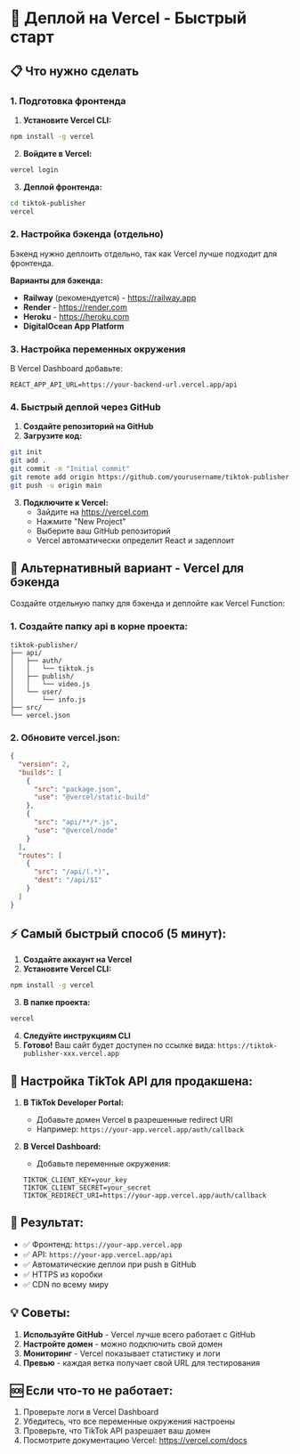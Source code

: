 # 🚀 Деплой на Vercel - Быстрый старт

## 📋 Что нужно сделать

### 1. **Подготовка фронтенда**

1. **Установите Vercel CLI:**
```bash
npm install -g vercel
```

2. **Войдите в Vercel:**
```bash
vercel login
```

3. **Деплой фронтенда:**
```bash
cd tiktok-publisher
vercel
```

### 2. **Настройка бэкенда (отдельно)**

Бэкенд нужно деплоить отдельно, так как Vercel лучше подходит для фронтенда.

**Варианты для бэкенда:**
- **Railway** (рекомендуется) - https://railway.app
- **Render** - https://render.com
- **Heroku** - https://heroku.com
- **DigitalOcean App Platform**

### 3. **Настройка переменных окружения**

В Vercel Dashboard добавьте:
```
REACT_APP_API_URL=https://your-backend-url.vercel.app/api
```

### 4. **Быстрый деплой через GitHub**

1. **Создайте репозиторий на GitHub**
2. **Загрузите код:**
```bash
git init
git add .
git commit -m "Initial commit"
git remote add origin https://github.com/yourusername/tiktok-publisher.git
git push -u origin main
```

3. **Подключите к Vercel:**
   - Зайдите на https://vercel.com
   - Нажмите "New Project"
   - Выберите ваш GitHub репозиторий
   - Vercel автоматически определит React и задеплоит

## 🔧 **Альтернативный вариант - Vercel для бэкенда**

Создайте отдельную папку для бэкенда и деплойте как Vercel Function:

### 1. **Создайте папку api в корне проекта:**
```
tiktok-publisher/
├── api/
│   ├── auth/
│   │   └── tiktok.js
│   ├── publish/
│   │   └── video.js
│   └── user/
│       └── info.js
├── src/
└── vercel.json
```

### 2. **Обновите vercel.json:**
```json
{
  "version": 2,
  "builds": [
    {
      "src": "package.json",
      "use": "@vercel/static-build"
    },
    {
      "src": "api/**/*.js",
      "use": "@vercel/node"
    }
  ],
  "routes": [
    {
      "src": "/api/(.*)",
      "dest": "/api/$1"
    }
  ]
}
```

## ⚡ **Самый быстрый способ (5 минут):**

1. **Создайте аккаунт на Vercel**
2. **Установите Vercel CLI:**
```bash
npm install -g vercel
```

3. **В папке проекта:**
```bash
vercel
```

4. **Следуйте инструкциям CLI**
5. **Готово!** Ваш сайт будет доступен по ссылке вида: `https://tiktok-publisher-xxx.vercel.app`

## 🔑 **Настройка TikTok API для продакшена:**

1. **В TikTok Developer Portal:**
   - Добавьте домен Vercel в разрешенные redirect URI
   - Например: `https://your-app.vercel.app/auth/callback`

2. **В Vercel Dashboard:**
   - Добавьте переменные окружения:
   ```
   TIKTOK_CLIENT_KEY=your_key
   TIKTOK_CLIENT_SECRET=your_secret
   TIKTOK_REDIRECT_URI=https://your-app.vercel.app/auth/callback
   ```

## 🎯 **Результат:**

- ✅ Фронтенд: `https://your-app.vercel.app`
- ✅ API: `https://your-app.vercel.app/api`
- ✅ Автоматические деплои при push в GitHub
- ✅ HTTPS из коробки
- ✅ CDN по всему миру

## 💡 **Советы:**

1. **Используйте GitHub** - Vercel лучше всего работает с GitHub
2. **Настройте домен** - можно подключить свой домен
3. **Мониторинг** - Vercel показывает статистику и логи
4. **Превью** - каждая ветка получает свой URL для тестирования

## 🆘 **Если что-то не работает:**

1. Проверьте логи в Vercel Dashboard
2. Убедитесь, что все переменные окружения настроены
3. Проверьте, что TikTok API разрешает ваш домен
4. Посмотрите документацию Vercel: https://vercel.com/docs



